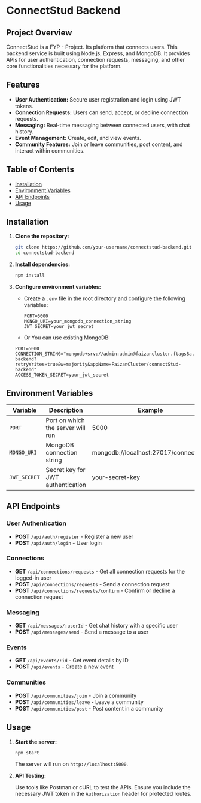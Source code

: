
# ConnectStud Backend

## Project Overview

ConnectStud is a FYP - Project. Its platform that connects users. This backend service is built using Node.js, Express, and MongoDB. It provides APIs for user authentication, connection requests, messaging, and other core functionalities necessary for the platform.

## Features

- **User Authentication:** Secure user registration and login using JWT tokens.
- **Connection Requests:** Users can send, accept, or decline connection requests.
- **Messaging:** Real-time messaging between connected users, with chat history.
- **Event Management:** Create, edit, and view events.
- **Community Features:** Join or leave communities, post content, and interact within communities.

## Table of Contents

- [Installation](#installation)
- [Environment Variables](#environment-variables)
- [API Endpoints](#api-endpoints)
- [Usage](#usage)
## Installation

1. **Clone the repository:**

   ```bash
   git clone https://github.com/your-username/connectstud-backend.git
   cd connectstud-backend
   ```

2. **Install dependencies:**

   ```bash
   npm install
   ```


4. **Configure environment variables:**

   - Create a `.env` file in the root directory and configure the following variables:

     ```
     PORT=5000
     MONGO_URI=your_mongodb_connection_string
     JWT_SECRET=your_jwt_secret
     ```

    - Or You can use existing MongoDB:

    ```
    PORT=5000
    CONNECTION_STRING="mongodb+srv://admin:admin@faizancluster.ftags8a.mongodb.net/connectStud-backend?retryWrites=true&w=majority&appName=FaizanCluster/connectStud-backend"
    ACCESS_TOKEN_SECRET=your_jwt_secret
     ```

## Environment Variables

| Variable   | Description                            | Example                       |
|------------|----------------------------------------|-------------------------------|
| `PORT`     | Port on which the server will run      | 5000                          |
| `MONGO_URI`| MongoDB connection string              | mongodb://localhost:27017/connectstud |
| `JWT_SECRET`| Secret key for JWT authentication      | your-secret-key               |

## API Endpoints

### User Authentication

- **POST** `/api/auth/register` - Register a new user
- **POST** `/api/auth/login` - User login

### Connections

- **GET** `/api/connections/requests` - Get all connection requests for the logged-in user
- **POST** `/api/connections/requests` - Send a connection request
- **POST** `/api/connections/requests/confirm` - Confirm or decline a connection request

### Messaging

- **GET** `/api/messages/:userId` - Get chat history with a specific user
- **POST** `/api/messages/send` - Send a message to a user

### Events

- **GET** `/api/events/:id` - Get event details by ID
- **POST** `/api/events` - Create a new event

### Communities

- **POST** `/api/communities/join` - Join a community
- **POST** `/api/communities/leave` - Leave a community
- **POST** `/api/communities/post` - Post content in a community

## Usage

1. **Start the server:**

   ```bash
   npm start
   ```

   The server will run on `http://localhost:5000`.

2. **API Testing:**

   Use tools like Postman or cURL to test the APIs. Ensure you include the necessary JWT token in the `Authorization` header for protected routes.

